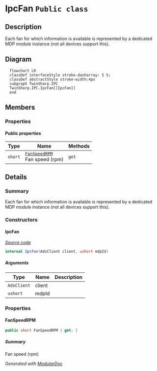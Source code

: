 # IpcFan `Public class`

## Description
Each fan for which information is available is represented by a dedicated MDP module instance (not all devices support this).

## Diagram
```mermaid
  flowchart LR
  classDef interfaceStyle stroke-dasharray: 5 5;
  classDef abstractStyle stroke-width:4px
  subgraph TwinSharp.IPC
  TwinSharp.IPC.IpcFan[[IpcFan]]
  end
```

## Members
### Properties
#### Public  properties
| Type | Name | Methods |
| --- | --- | --- |
| `short` | [`FanSpeedRPM`](#fanspeedrpm)<br>Fan speed (rpm) | `get` |

## Details
### Summary
Each fan for which information is available is represented by a dedicated MDP module instance (not all devices support this).

### Constructors
#### IpcFan
[*Source code*](https://github.com///blob//TwinSharp/IPC/IpcFan.cs#L15)
```csharp
internal IpcFan(AdsClient client, ushort mdpId)
```
##### Arguments
| Type | Name | Description |
| --- | --- | --- |
| `AdsClient` | client |   |
| `ushort` | mdpId |   |

### Properties
#### FanSpeedRPM
```csharp
public short FanSpeedRPM { get; }
```
##### Summary
Fan speed (rpm)

*Generated with* [*ModularDoc*](https://github.com/hailstorm75/ModularDoc)
